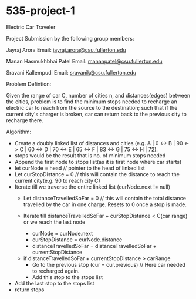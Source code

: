 # 535-project-1
Electric Car Traveler

Project Submission by the following group members:

Jayraj Arora  Email: jayraj.arora@csu.fullerton.edu

Manan Hasmukhbhai Patel   Email: mananpatel@csu.fullerton.edu

Sravani Kallempudi   Email: sravanik@csu.fullerton.edu

Problem Defintion: 

Given the range of car C, number of cities n, and distances(edges) between the cities, problem is to find the minimum stops needed to recharge an electric car to reach from the source to the destination; such that if the current city's charger is broken, car can return back to the previous city to recharge there.

Algorithm: 
- Create a doubly linked list of distances and cities (e.g. A | 0 <-> B | 90 <-> C | 60 <-> D | 70 <-> E | 65 <-> F |  83 <-> G | 75 <-> H | 72). 
- stops would be the result that is no. of minimum stops needed
- Append the first node to stops list(as it is first node where car starts)
- let curNode = head // pointer to the head of linked list
- Let curStopDistance = 0 // this will contain the distance to reach the current city(e.g. 90 to reach city C)
- Iterate till we traverse the entire linked list (curNode.next != null) <p>
  - Let distanceTravelledSoFar = 0 // this will contain the total distance travelled by the car in one charge. Resets to 0 once a stop is made. <p>
  - Iterate till distanceTravelledSoFar + curStopDistance < C(car range) or we reach the last node<p>
    - curNode = curNode.next
    - curStopDistance = curNode.distance
    - distanceTravelledSoFar =  distanceTravelledSoFar + currentStopDistance
  - if distanceTravelledSoFar + currentStopDistance > carRange
    - Go to the previous stop (cur = cur.previous) // Here car needed to recharged again.
    - Add this stop to the stops list 
- Add the last stop to the stops list 
- return stops


